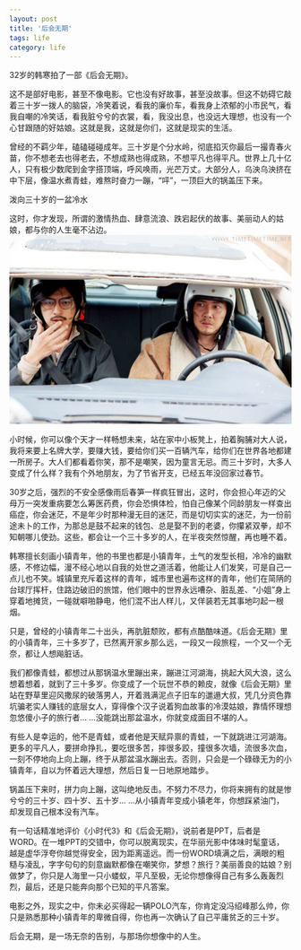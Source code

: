 ```yaml
---
layout: post
title: '后会无期'
tags: life
category: life
---
```


32岁的韩寒拍了一部《后会无期》。

这不是部好电影，甚至不像电影。它也没有好故事，甚至没故事。但这不妨碍它敲着三十岁一拨人的脑袋，冷笑着说，看我的廉价车，看我身上浓郁的小市民气，看我自嘲的冷笑话，看我脏兮兮的衣裳，看，我没出息，也没远大理想，也没有一个心甘跟随的好姑娘。这就是我，这就是你们，这就是现实的生活。

曾经的不羁少年，磕磕碰碰成年。三十岁是个分水岭，彻底掐灭你最后一撮青春火苗，你不想老去也得老去，不想成熟也得成熟，不想平凡也得平凡。世界上几十亿人，只有极少数爬到金字搭顶端，呼风唤雨，光芒万丈。大部分人，乌泱乌泱挤在中下层，像温水煮青蛙，难熬时奋力一蹦，“呯”，一顶巨大的锅盖压下来。

泼向三十岁的一盆冷水

这时，你才发现，所谓的激情热血、肆意流浪、跌宕起伏的故事、美丽动人的姑娘，都与你的人生毫不沾边。
![data](/media/files/2014/hanhan.jpg)

小时候，你可以像个天才一样畅想未来，站在家中小板凳上，拍着胸脯对大人说，我将来要上名牌大学，要赚大钱，要给你们买一百辆汽车，给你们在世界各地都建一所房子。大人们都看着你笑，那不是嘲笑，因为童言无忌。而三十岁时，大多人变成了什么样？我有个外地朋友，为了节省开支，已经五年没回家过春节。

30岁之后，强烈的不安全感像雨后春笋一样疯狂冒出，这时，你会担心年迈的父母万一突发重病要怎么筹医药费，你会恐惧体检，怕自己像某个同龄朋友一样查出癌症，你会迷茫，不是年少时那种漫无目的迷茫，而是切切实实的迷茫，为一份前途未卜的工作，为那总是鼓不起来的钱包、总是娶不到的老婆，你攥紧双拳，却不知朝哪儿使劲。这些，都会让一个三十多岁的人，在半夜突然惊醒，再也睡不着。

韩寒擅长刻画小镇青年，他的书里也都是小镇青年，土气的发型长相，冷冷的幽默感，不修边幅，漫不经心地以自我的处世之道活着，他能让人们发笑，可是自己一点儿也不笑。城镇里充斥着这样的青年，城市里也遍布这样的青年，他们在简陃的台球厅挥杆，住路边破旧的旅馆，他们眼中的世界永远嘈杂、脏乱差、“小姐”身上穿着地摊货，一碰就噼啪静电，他们混不出人样儿，又佯装若无其事地叼起一根烟。

只是，曾经的小镇青年二十出头，再肮脏颓败，都有点酷酷味道。《后会无期》里的小镇青年，三十多岁了，已然离开家乡那么远，一段又一段旅程，一个又一个无奈，都让人想飚脏话。

我们都像青蛙，都想过从那锅温水里蹦出来，蹦进江河湖海，挑起大风大浪，这么想着想着，就到了三十多岁。你变成了一个玩世不恭的赖皮，就像《后会无期》里站在野草里迎风撒尿的破落男人，开着溅满泥点子旧车的邋遢大叔，凭几分资色靠坑骗老实人赚钱的底层女人，穿得像个汉子说着狗血故事的冷漠姑娘，靠情怀理想忽悠傻小子的旅行者... ...没能跳出那盆温水，你就变成面目不堪的人。

有些人是幸运的，他不是青蛙，或者他是天赋异禀的青蛙，一下就跳进江河湖海。更多的平凡人，要拼命挣扎，要吃很多苦，摔很多跤，撞很多次墙，流很多次血，一刻不停地向上向上蹦，终于从那盆温水蹦出去。否则，只会是一个碌碌无为的小镇青年，自以为怀着远大理想，然后日复一日地原地踏步。

锅盖压下来时，拼力向上蹦，这叫绝地反击。不努力不尽力，你将来拥有的就是惨兮兮的三十岁、四十岁、五十岁... ...从小镇青年变成小镇老年，你想踩紧油门，却发现自己根本没有汽车。

有一句话精准地评价《小时代3》和《后会无期》，说前者是PPT，后者是WORD。在一堆PPT的交错中，你可以脱离现实，在华丽光影中体味时髦童话，越是虚华浮夸你越觉得安全，因为距离遥远。而一份WORD填满之后，满眼的粗糙与凌乱，字字句句的刻意幽默都像在嘲笑你，梦想？旅行？美丽善良的姑娘？别做梦了，你只是人海里一只小蝼蚁，平凡至极，无论你想像得自己有多么轰轰烈烈，最后，还是只能奔向那个已知的平凡答案。

电影之外，现实之中，你未必买得起一辆POLO汽车，你肯定没冯绍峰那么帅，你只是熟悉那种小镇青年的卑微自得，你也再一次确认了自己平庸贫乏的三十岁。

后会无期，是一场无奈的告别，与那场你想像中的人生。

